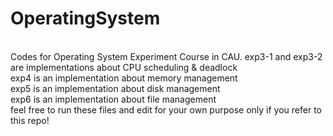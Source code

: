 # OperatingSystem
<br>
Codes for Operating System Experiment Course in CAU.
exp3-1 and exp3-2 are implementations about CPU scheduling & deadlock
<br>
exp4 is an implementation about memory management
<br>
exp5 is an implementation about disk management
<br>
exp6 is an implementation about file management
<br>
feel free to run these files and edit for your own purpose only if you refer to this repo!
